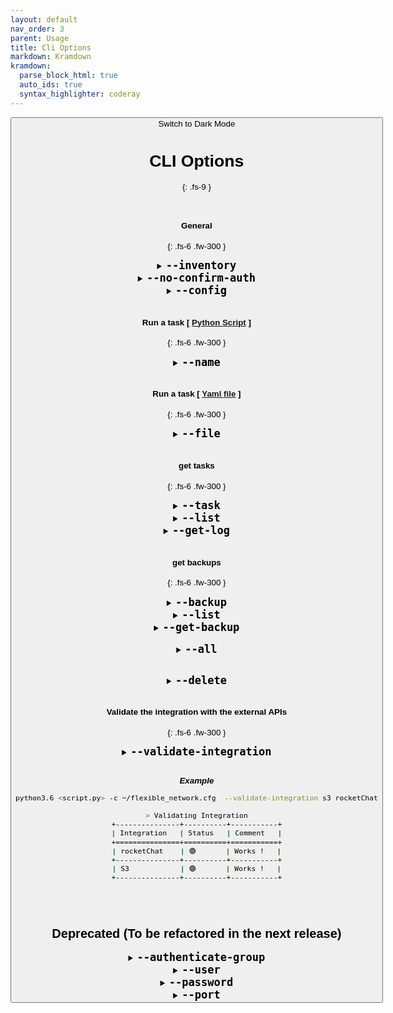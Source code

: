 ```yaml
---
layout: default
nav_order: 3
parent: Usage
title: Cli Options
markdown: Kramdown
kramdown:
  parse_block_html: true
  auto_ids: true
  syntax_highlighter: coderay
---
```


<button class="btn js-toggle-dark-mode">Switch to Dark Mode

<script>
const toggleDarkMode = document.querySelector('.js-toggle-dark-mode');

jtd.addEvent(toggleDarkMode, 'click', function(){
  if (jtd.getTheme() === 'dark') {
    jtd.setTheme('light');
    toggleDarkMode.textContent = 'Switch to Dark Mode';
  } else {
    jtd.setTheme('dark');
    toggleDarkMode.textContent = 'Switch to Light Mode';
  }
});
</script>

# CLI Options
{: .fs-9 }


<br>

#### General
{: .fs-6 .fw-300 }

<details markdown="1" id="--inventory">
  <summary markdown="span"> 
  <b style="font-size:20px"> <code>--inventory</code></b>
  </summary>
   A file that contains the devices to automate

   Optional
   {: .label .label-green }
   
   > This argument overrides the following option in the config file.
   >```ini
   >[general]
   >default_inventory = /etc/flexible-network/hosts
   >```

   ---

</details>


<details markdown="1" id="--no-confirm-auth">
  <summary markdown="span"> 
  <b style="font-size:20px"> <code>--no-confirm-auth</code></b>
  </summary>
  Skip Asking for confirmation if failed to connect to some deivces
  
  Optional
  {: .label .label-green }

  > The dfault Behavior is to ask you for confirmation before proceeding if failed to authenticate to some devices.
</details>


<details markdown="1" id="--config">
  <summary markdown='span'>
  <b style="font-size:20px"> <code>--config</code></b>
  </summary>
  Specify a custom configuration file path (Overrides the default configuration file path)
  
  Optional
  {: .label .label-green }

  > Default configuration file path is `/etc/flexible_network/flexible_network.cfg`

---

</details>

<br>

#### Run a task  [ [Python Script](./library_usage/library.md) ]
{: .fs-6 .fw-300 }

<details markdown="1" id="--name">
  <summary markdown='span'> 
  <b style="font-size:20px"> <code>--name</code></b>
  </summary>
   The task name

   Optional
   {: .label .label-yellow }
   
   > Each script run represents a task, Tasks state are stored in the local directory (small local DB)

   ---

</details>


<br>

#### Run a task  [ [Yaml file](./yaml_usage/yaml_manifest.md) ]
{: .fs-6 .fw-300 }


<details markdown="1" id="--file">
  <summary markdown='span'> 
  <b style="font-size:20px"> <code>--file</code></b>
  </summary>
  Pass a yaml file as input
  
  Optional
  {: .label .label-yellow }

  ---

</details>

<br>

#### get tasks
{: .fs-6 .fw-300 }


<details markdown="1" id="--task">
  <summary markdown='span'>
  <b style="font-size:20px"> <code>--task</code></b>
  </summary>
  Perform operations on finished tasks
  
  required
  {: .label .label-yellow }

---

</details>

<details markdown="1" id="--list">
  <summary markdown='span'>
  <b style="font-size:20px"> <code>--list</code></b>
  </summary>
  List the finished tasks
  
  Optional
  {: .label .label-green }

---

</details>


<details markdown="1" id="--get-log">
  <summary markdown='span'>
  <b style="font-size:20px"> <code>--get-log</code></b>
  </summary>
  Return the log of the task

  Takes the `task ID`
  
  Optional
{: .label .label-green }

---

</details>



<br>

#### get backups
{: .fs-6 .fw-300 }

<details markdown="1" id="--backup">
  <summary markdown='span'> 
  <b style="font-size:20px"> <code>--backup</code></b>
  </summary>
  Perform operations on taken configuration backups
  
  required
  {: .label .label-yellow }

  ---

</details>


<details markdown="1" id="--list-backup">
  <summary markdown='span'> 
  <b style="font-size:20px"> <code>--list</code></b>
  </summary>
  List the taken configuration backups

  Optional
  {: .label .label-green }

---

</details>


<details markdown="1" id="--get-backup">
  <summary markdown='span'> 
  <b style="font-size:20px"> <code>--get-backup</code></b>
  </summary>
  Return the configuration backup for the selected device

  Takes the `backup ID`
  
  Optional
  {: .label .label-green }

---

</details>

<br>

<details markdown="1" id="--all">
  <summary markdown='span'> 
  <b style="font-size:20px"> <code>--all</code></b>
  </summary>
  When listing tasks or backups, it lists the last 15 item by default, to list all use `--all` or `-A` option
  
  Optional
  {: .label .label-green }

---

</details>

<br>

</details>

<br>

<details markdown="1" id="--delete">
  <summary markdown='span'> 
  <b style="font-size:20px"> <code>--delete</code></b>
  </summary>
  Delete a task or backup

  **Example**
  
```bash
python3 example2.py --task --list

+--------------------------------------+-------------+--------------+----------------+--------------+------------------------+------------+----------+
| id                                   | name        | log format   |   n_of_backups |   n_of_hosts |   n_of_connected_hosts | date       | time     |
+======================================+=============+==============+================+==============+========================+============+==========+
| 5205f5d5-579d-4abd-8097-5a19103d25ec | New Task    | markdown     |              0 |            0 |                      0 | 21-08-2022 | 10:06:55 |
+--------------------------------------+-------------+--------------+----------------+--------------+------------------------+------------+----------+
| c2ca1dc3-3b24-40f0-a1e8-71cb283bb844 |             | markdown     |              0 |            0 |                      0 | 21-08-2022 | 10:07:03 |
+--------------------------------------+-------------+--------------+----------------+--------------+------------------------+------------+----------+
| 792c2635-bb4f-4eef-9c3a-b031226eef6c | New Task    | markdown     |              0 |            1 |                      1 | 21-08-2022 | 10:07:07 |
+--------------------------------------+-------------+--------------+----------------+--------------+------------------------+------------+----------+
| 9252bc8c-1258-479b-9953-8a590cd9ebf8 | new-day     | markdown     |              2 |            1 |                      1 | 21-08-2022 | 10:07:40 |
+--------------------------------------+-------------+--------------+----------------+--------------+------------------------+------------+----------+
| 76d458f1-1cf8-4275-90b4-6d31c61e8b37 | New Task    | markdown     |              0 |            0 |                      0 | 21-08-2022 | 22:27:42 |
+--------------------------------------+-------------+--------------+----------------+--------------+------------------------+------------+----------+
| a56e9835-d777-4360-b673-ef66d7d2d1af | New Task    | markdown     |              0 |            0 |                      0 | 21-08-2022 | 22:27:54 |
+--------------------------------------+-------------+--------------+----------------+--------------+------------------------+------------+----------+
| 7c6c061a-f183-43e3-a3ba-d219d2977044 | New Task    | markdown     |              0 |            1 |                      0 | 21-08-2022 | 22:28:07 |
+--------------------------------------+-------------+--------------+----------------+--------------+------------------------+------------+----------+
| 65fe4a22-f2aa-4815-b675-2d18ef35473f | New Task    | markdown     |              0 |            1 |                      1 | 21-08-2022 | 22:28:18 |
+--------------------------------------+-------------+--------------+----------------+--------------+------------------------+------------+----------+
| a6535ba0-3a62-4054-8c05-af8704845057 | New Task    | markdown     |              0 |            1 |                      1 | 21-08-2022 | 22:31:02 |
+--------------------------------------+-------------+--------------+----------------+--------------+------------------------+------------+----------+
| b0825f73-7a13-42b6-911d-aeb9350c0e6d | New Task    | markdown     |              0 |            1 |                      0 | 21-08-2022 | 22:35:20 |
+--------------------------------------+-------------+--------------+----------------+--------------+------------------------+------------+----------+
| 99e40d7b-3e99-4de0-8093-b3c2d0b083ea | New Task    | markdown     |              0 |            1 |                      1 | 21-08-2022 | 22:35:28 |
+--------------------------------------+-------------+--------------+----------------+--------------+------------------------+------------+----------+
| 83269073-9753-4029-8712-773f6196fd04 | New Task    | markdown     |              1 |            1 |                      1 | 21-08-2022 | 22:37:48 |
+--------------------------------------+-------------+--------------+----------------+--------------+------------------------+------------+----------+
| 063c81c6-fe7d-4cbf-a14e-c061b5de8f18 | Test task   | txt          |              0 |            1 |                      0 | 22-08-2022 | 22:52:16 |
+--------------------------------------+-------------+--------------+----------------+--------------+------------------------+------------+----------+
| 37c06183-c5a9-44d3-b4bd-34138b5c1e89 | Test task 2 | txt          |              0 |            1 |                      0 | 22-08-2022 | 22:56:45 |
+--------------------------------------+-------------+--------------+----------------+--------------+------------------------+------------+----------+
| 26678911-2ef6-4ba9-bbfa-caabcb929bb8 | Test task   | txt          |              2 |            1 |                      1 | 24-08-2022 | 08:11:22 |
+--------------------------------------+-------------+--------------+----------------+--------------+------------------------+------------+----------+

python3 example2.py --task --delete 26678911-2ef6-4ba9-bbfa-caabcb929bb8
# INFO -- task with name 'Test task' deleted successfully
```

```bash
python3 example2.py --backup --list

+--------------------------------------+-------------+--------------+----------+------------+------------+----------+
| id                                   | comment     | host         | target   | status     | date       | time     |
+======================================+=============+==============+==========+============+============+==========+
| 92c5d552-5366-45fc-8051-1820b0907a6a | test backup | 90.84.41.239 | local    | 🟢 success | 19-08-2022 | 19:10:14 |
+--------------------------------------+-------------+--------------+----------+------------+------------+----------+
| 7a1fd365-a9d4-4d3e-bc2f-774008bbbe33 | Test backup | 90.84.41.239 | local    | 🟢 success | 19-08-2022 | 19:53:25 |
+--------------------------------------+-------------+--------------+----------+------------+------------+----------+
| 6768c9c4-6fb8-4a62-bd2d-a987d62f7958 | Test backup | 90.84.41.239 | local    | 🔴 failed  | 19-08-2022 | 19:57:22 |
+--------------------------------------+-------------+--------------+----------+------------+------------+----------+
| 78248920-6945-49d5-a2b8-b1be18c49b48 | Test backup | 90.84.41.239 | local    | 🟢 success | 19-08-2022 | 19:59:32 |
+--------------------------------------+-------------+--------------+----------+------------+------------+----------+
| ed0820b8-d995-4fda-8306-3abe88857461 | Test backup | 90.84.41.239 | local    | 🟢 success | 19-08-2022 | 20:05:33 |
+--------------------------------------+-------------+--------------+----------+------------+------------+----------+
| 7a3b64a8-90c8-4246-85eb-d852fd3a2685 | Test        | 90.84.41.239 | local    | 🟢 success | 20-08-2022 | 18:13:50 |
+--------------------------------------+-------------+--------------+----------+------------+------------+----------+
| e44405ce-ced3-4637-b0ae-916bd12ab7cc | test backup | 90.84.41.239 | local    | 🟢 success | 20-08-2022 | 18:13:52 |
+--------------------------------------+-------------+--------------+----------+------------+------------+----------+
| 783219c2-e4f7-4e25-8c48-fdea80a5ae51 | Test        | 90.84.41.239 | local    | 🟢 success | 20-08-2022 | 18:34:06 |
+--------------------------------------+-------------+--------------+----------+------------+------------+----------+
| aa7f8bc4-5c86-4341-b962-b1270fa3ca0b | test backup | 90.84.41.239 | local    | 🟢 success | 20-08-2022 | 18:34:08 |
+--------------------------------------+-------------+--------------+----------+------------+------------+----------+
| 393c36ae-3d3c-4093-b62b-0aac29a502a9 | Test backup | 90.84.41.239 | local    | 🟢 success | 20-08-2022 | 18:37:40 |
+--------------------------------------+-------------+--------------+----------+------------+------------+----------+
| 1354d07f-ac1e-4028-85a0-5797f092d3ca | Test        | 90.84.41.239 | local    | 🟢 success | 21-08-2022 | 10:07:45 |
+--------------------------------------+-------------+--------------+----------+------------+------------+----------+
| d6a3295f-d966-4f56-a462-c495e2c5378b | test backup | 90.84.41.239 | local    | 🟢 success | 21-08-2022 | 10:07:48 |
+--------------------------------------+-------------+--------------+----------+------------+------------+----------+
| 0fea8f3d-3521-4091-974f-e4ad02ad26f9 | Test backup | 90.84.41.239 | local    | 🟢 success | 21-08-2022 | 22:38:00 |
+--------------------------------------+-------------+--------------+----------+------------+------------+----------+
| 305678fe-a79f-4e6b-96c1-b1f01436a339 | Test        | 90.84.41.239 | local    | 🟢 success | 24-08-2022 | 08:11:28 |
+--------------------------------------+-------------+--------------+----------+------------+------------+----------+
| 34437355-ebb5-4dd5-9eae-b08006a11379 | test backup | 90.84.41.239 | local    | 🟢 success | 24-08-2022 | 08:11:30 |
+--------------------------------------+-------------+--------------+----------+------------+------------+----------+

python3 example2.py --backup --delete 305678fe-a79f-4e6b-96c1-b1f01436a339
# INFO -- backup with comment 'Test' deleted successfully, Host: 90.84.41.239 , Target: local
```

  
  Optional
  {: .label .label-green }

---

</details>

<br>

#### Validate the integration with the external APIs
{: .fs-6 .fw-300 }

<details markdown="1" id="--validate-integration">
  <summary markdown='span'> 
  <b style="font-size:20px"> <code>--validate-integration</code></b>
  </summary>
   Validate the communication with any of the supported API Integrations eg. test to authenticate (And validate permissions if needed).

  Optional
  {: .label .label-green }

  * ***Supported Options***
      * `cyberArk`
      * `rocketChat`
      * `s3`

  ---

</details>

<br>

_**Example**_

```bash
python3.6 <script.py> -c ~/flexible_network.cfg  --validate-integration s3 rocketChat

> Validating Integration
+---------------+----------+-----------+
| Integration   | Status   | Comment   |
+===============+==========+===========+
| rocketChat    | 🟢       | Works !   |
+---------------+----------+-----------+
| S3            | 🟢       | Works !   |
+---------------+----------+-----------+
```


<br>

<br>

## Deprecated (To be refactored in the next release)


<details markdown="1" id="--authenticate-group">
  <summary markdown="span"> 
  <b style="font-size:20px"> <code>--authenticate-group</code></b>
  </summary>
   Provide an inventory group to authenticate
   
   Optional
   {: .label .label-green }



> **Note:** this option requires to specify the [`--user`](#--user) & [`--password`](#--password)  arguments 

> Example
```java
python3.6 test1.py -n task1 \
   --config user/flexible_network.cfg \
   --inventory user/hosts \
   --authenticate-group works \
   --user orange --password cisco1 --port 1113
```


<br>

<br>

-> This will update the `devices_dct` & `connected_devices_dct` attributes in the `Terminal_Task` class (Which you can access after you instantiate an instance of the class)

```python
task = Terminal_Task()

# A dict that contains ONLY the connected devices
task.connected_devices_dct

# A dict that contails ALL the devices (including ones that failed to authenticate)
task.devices_dct
```

---

</details>


<details markdown="1" id="--user">
  <summary markdown='span'> 
  <b style="font-size:20px"> <code>--user</code></b>
  </summary>
  The user to authenticate the group with

  Optional
  {: .label .label-green }

  ---

</details>


<details markdown="1" id="--password">
  <summary markdown='span'> 
  <b style="font-size:20px"> <code>--password</code></b>
  </summary>
  The password to authenticate the group with

  Optional
  {: .label .label-green }

  ---

</details>


<details markdown="1" id="--port">
  <summary markdown='span'>
  <b style="font-size:20px"> <code>--port</code></b>
  </summary>
  The port to use to connect to the group.

  Optional
  {: .label .label-green }

  > default port is `22`

  ---

</details>